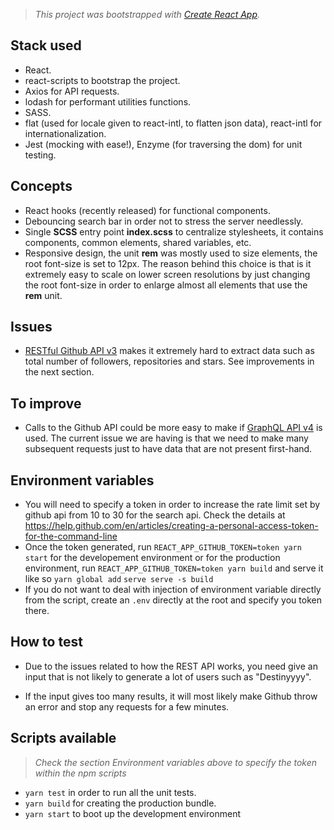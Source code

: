 

> *This project was bootstrapped with [Create React App](https://github.com/facebook/create-react-app).*

## Stack used
- React.
- react-scripts to bootstrap the project.
- Axios for API requests.
- lodash for performant utilities functions.
- SASS.
- flat (used for locale given to react-intl, to flatten json data), react-intl for internationalization.
- Jest (mocking with ease!), Enzyme (for traversing the dom) for unit testing.

## Concepts
- React hooks (recently released) for functional components.
- Debouncing search bar in order not to stress the server needlessly.
- Single **SCSS** entry point **index.scss** to centralize stylesheets, it contains components, common elements, shared variables, etc.
- Responsive design, the unit **rem** was mostly used to size elements, the root font-size is set to 12px. The reason behind this choice is that is it extremely easy to scale on lower screen resolutions by just changing the root font-size in order to enlarge almost all elements that use the **rem** unit.

## Issues
- [RESTful Github API  v3](https://developer.github.com/v3/) makes it extremely hard to extract data such as total number of followers, repositories and stars. See improvements in the next section.

## To improve
- Calls to the Github API could be more easy to make if [GraphQL API v4](https://developer.github.com/v4/) is used. The current issue we are having is that we need to make many subsequent requests just to have data that are not present first-hand.

## Environment variables
- You will need to specify a token in order to increase the rate limit set by github api from 10 to 30 for the search api. Check the details at https://help.github.com/en/articles/creating-a-personal-access-token-for-the-command-line
- Once the token generated, run `REACT_APP_GITHUB_TOKEN=token yarn start` for the developement environment or for the production environment, run `REACT_APP_GITHUB_TOKEN=token yarn build` and serve it like so `yarn global add` `serve serve -s build`
- If you do not want to deal with injection of environment variable directly from the script, create an `.env` directly at the root and specify you token there.


## How to test
- Due to the issues related to how the REST API works, you need give an input that is not likely to generate a lot of users such as "Destinyyyy".

- If the input gives too many results, it will most likely make Github throw an error and stop any requests for a few minutes.

## Scripts available
> *Check the section Environment variables above to specify the token within the npm scripts*
- `yarn test` in order to run all the unit tests.
- `yarn build` for creating the production bundle.
- `yarn start` to boot up the development environment 

